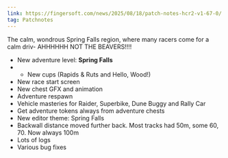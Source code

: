 ```yaml
---
link: https://fingersoft.com/news/2025/08/18/patch-notes-hcr2-v1-67-0/
tag: Patchnotes
---
```

The calm, wondrous Spring Falls region, where many racers come for a calm driv- AHHHHHH NOT THE BEAVERS!!!!


- New adventure level: **Spring Falls**
- - New cups (Rapids & Ruts and Hello, Wood!)
- New race start screen
- New chest GFX and animation
- Adventure respawn
- Vehicle masteries for Raider, Superbike, Dune Buggy and Rally Car
- Get adventure tokens always from adventure chests
- New editor theme: Spring Falls
- Backwall distance moved further back. Most tracks had 50m, some 60, 70. Now always 100m
- Lots of logs
- Various bug fixes
